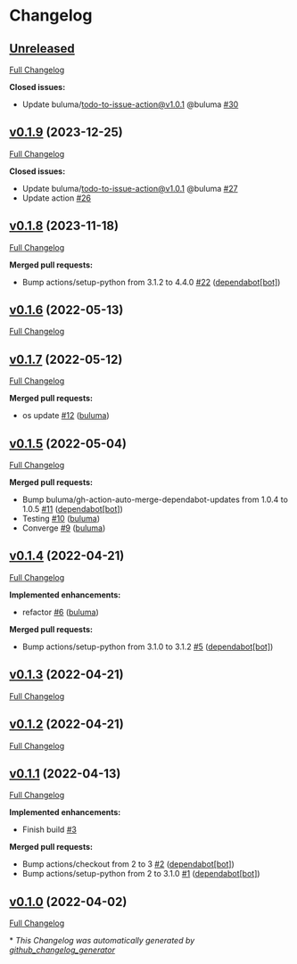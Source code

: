# Changelog

## [Unreleased](https://github.com/buluma/ansible-role-varnish/tree/HEAD)

[Full Changelog](https://github.com/buluma/ansible-role-varnish/compare/v0.1.9...HEAD)

**Closed issues:**

- Update buluma/todo-to-issue-action@v1.0.1 @buluma [\#30](https://github.com/buluma/ansible-role-varnish/issues/30)

## [v0.1.9](https://github.com/buluma/ansible-role-varnish/tree/v0.1.9) (2023-12-25)

[Full Changelog](https://github.com/buluma/ansible-role-varnish/compare/v0.1.8...v0.1.9)

**Closed issues:**

- Update buluma/todo-to-issue-action@v1.0.1 @buluma [\#27](https://github.com/buluma/ansible-role-varnish/issues/27)
- Update action [\#26](https://github.com/buluma/ansible-role-varnish/issues/26)

## [v0.1.8](https://github.com/buluma/ansible-role-varnish/tree/v0.1.8) (2023-11-18)

[Full Changelog](https://github.com/buluma/ansible-role-varnish/compare/v0.1.6...v0.1.8)

**Merged pull requests:**

- Bump actions/setup-python from 3.1.2 to 4.4.0 [\#22](https://github.com/buluma/ansible-role-varnish/pull/22) ([dependabot[bot]](https://github.com/apps/dependabot))

## [v0.1.6](https://github.com/buluma/ansible-role-varnish/tree/v0.1.6) (2022-05-13)

[Full Changelog](https://github.com/buluma/ansible-role-varnish/compare/v0.1.7...v0.1.6)

## [v0.1.7](https://github.com/buluma/ansible-role-varnish/tree/v0.1.7) (2022-05-12)

[Full Changelog](https://github.com/buluma/ansible-role-varnish/compare/v0.1.5...v0.1.7)

**Merged pull requests:**

- os update [\#12](https://github.com/buluma/ansible-role-varnish/pull/12) ([buluma](https://github.com/buluma))

## [v0.1.5](https://github.com/buluma/ansible-role-varnish/tree/v0.1.5) (2022-05-04)

[Full Changelog](https://github.com/buluma/ansible-role-varnish/compare/v0.1.4...v0.1.5)

**Merged pull requests:**

- Bump buluma/gh-action-auto-merge-dependabot-updates from 1.0.4 to 1.0.5 [\#11](https://github.com/buluma/ansible-role-varnish/pull/11) ([dependabot[bot]](https://github.com/apps/dependabot))
- Testing [\#10](https://github.com/buluma/ansible-role-varnish/pull/10) ([buluma](https://github.com/buluma))
- Converge [\#9](https://github.com/buluma/ansible-role-varnish/pull/9) ([buluma](https://github.com/buluma))

## [v0.1.4](https://github.com/buluma/ansible-role-varnish/tree/v0.1.4) (2022-04-21)

[Full Changelog](https://github.com/buluma/ansible-role-varnish/compare/v0.1.3...v0.1.4)

**Implemented enhancements:**

- refactor [\#6](https://github.com/buluma/ansible-role-varnish/pull/6) ([buluma](https://github.com/buluma))

**Merged pull requests:**

- Bump actions/setup-python from 3.1.0 to 3.1.2 [\#5](https://github.com/buluma/ansible-role-varnish/pull/5) ([dependabot[bot]](https://github.com/apps/dependabot))

## [v0.1.3](https://github.com/buluma/ansible-role-varnish/tree/v0.1.3) (2022-04-21)

[Full Changelog](https://github.com/buluma/ansible-role-varnish/compare/v0.1.2...v0.1.3)

## [v0.1.2](https://github.com/buluma/ansible-role-varnish/tree/v0.1.2) (2022-04-21)

[Full Changelog](https://github.com/buluma/ansible-role-varnish/compare/v0.1.1...v0.1.2)

## [v0.1.1](https://github.com/buluma/ansible-role-varnish/tree/v0.1.1) (2022-04-13)

[Full Changelog](https://github.com/buluma/ansible-role-varnish/compare/v0.1.0...v0.1.1)

**Implemented enhancements:**

- Finish build [\#3](https://github.com/buluma/ansible-role-varnish/issues/3)

**Merged pull requests:**

- Bump actions/checkout from 2 to 3 [\#2](https://github.com/buluma/ansible-role-varnish/pull/2) ([dependabot[bot]](https://github.com/apps/dependabot))
- Bump actions/setup-python from 2 to 3.1.0 [\#1](https://github.com/buluma/ansible-role-varnish/pull/1) ([dependabot[bot]](https://github.com/apps/dependabot))

## [v0.1.0](https://github.com/buluma/ansible-role-varnish/tree/v0.1.0) (2022-04-02)

[Full Changelog](https://github.com/buluma/ansible-role-varnish/compare/e9d415595e38db225ccdcc0459d647a89bd466db...v0.1.0)



\* *This Changelog was automatically generated by [github_changelog_generator](https://github.com/github-changelog-generator/github-changelog-generator)*
